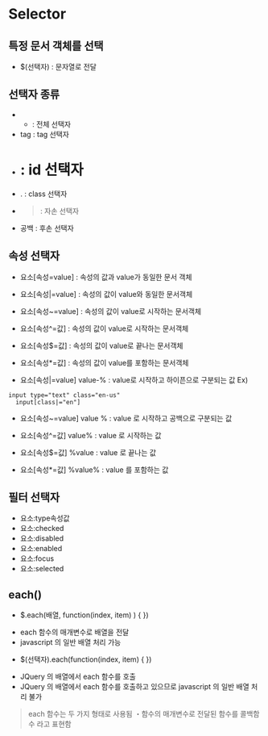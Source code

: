 Selector
======

특정 문서 객체를 선택
-----
 + $(선택자) : 문자열로 전달


선택자 종류
------
+ * : 전체 선택자
+ tag : tag 선택자
+ # : id 선택자
+ . : class 선택자
+ > : 자손 선택자
+ 공백 : 후손 선택자


속성 선택자
-------
+ 요소[속성=value] : 속성의 값과 value가 동일한 문서 객체
+ 요소[속성|=value]	: 속성의 값이 value와 동일한 문서객체
+ 요소[속성~=value]	: 속성의 값이 value로 시작하는 문서객체
+ 요소[속성^=값] : 속성의 값이 value로 시작하는 문서객체
+ 요소[속성$=값] : 속성의 값이 value로 끝나는 문서객체
+ 요소[속성*=값] : 속성의 값이 value를 포함하는 문서객체

+ 요소[속성|=value] value-% : value로 시작하고 하이픈으로 구분되는 값
Ex)
~~~~
input type="text" class="en-us"
  input[class|="en"]
~~~~

+ 요소[속성~=value] value % : value 로 시작하고 공백으로 구분되는 값

+ 요소[속성^=값] value% : value 로 시작하는 값

+ 요소[속성$=값] %value : value 로 끝나는 값

+ 요소[속성*=값] %value% : value 를 포함하는 값


필터 선택자
------
+ 요소:type속성값
+ 요소:checked
+ 요소:disabled
+ 요소:enabled
+ 요소:focus
+ 요소:selected


each()
----
+ $.each(배열, function(index, item) ) { })
- each 함수의 매개변수로 배열을 전달
- javascript 의 일반 배열 처리 가능
+ $(선택자).each(function(index, item) { })
- JQuery 의 배열에서 each 함수를 호출
- JQuery 의 배열에서 each 함수를 호출하고 있으므로
  javascript 의 일반 배열 처리 불가

> each 함수는 두 가지 형태로 사용됨
  ・함수의 매개변수로 전달된 함수를 콜백함수 라고 표현함

